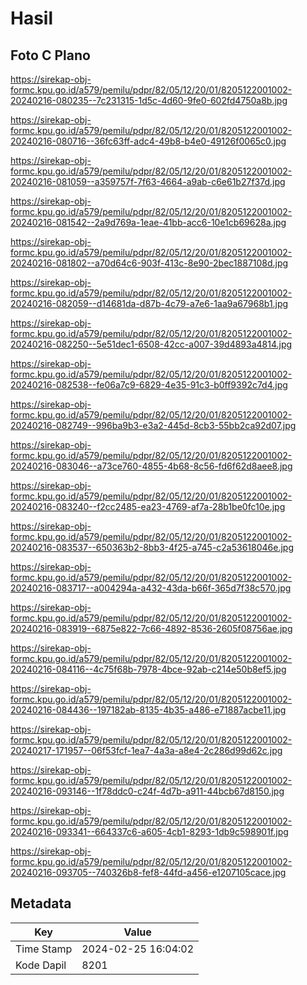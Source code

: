 # Hasil

## Foto C Plano

https://sirekap-obj-formc.kpu.go.id/a579/pemilu/pdpr/82/05/12/20/01/8205122001002-20240216-080235--7c231315-1d5c-4d60-9fe0-602fd4750a8b.jpg

https://sirekap-obj-formc.kpu.go.id/a579/pemilu/pdpr/82/05/12/20/01/8205122001002-20240216-080716--36fc63ff-adc4-49b8-b4e0-49126f0065c0.jpg

https://sirekap-obj-formc.kpu.go.id/a579/pemilu/pdpr/82/05/12/20/01/8205122001002-20240216-081059--a359757f-7f63-4664-a9ab-c6e61b27f37d.jpg

https://sirekap-obj-formc.kpu.go.id/a579/pemilu/pdpr/82/05/12/20/01/8205122001002-20240216-081542--2a9d769a-1eae-41bb-acc6-10e1cb69628a.jpg

https://sirekap-obj-formc.kpu.go.id/a579/pemilu/pdpr/82/05/12/20/01/8205122001002-20240216-081802--a70d64c6-903f-413c-8e90-2bec1887108d.jpg

https://sirekap-obj-formc.kpu.go.id/a579/pemilu/pdpr/82/05/12/20/01/8205122001002-20240216-082059--d14681da-d87b-4c79-a7e6-1aa9a67968b1.jpg

https://sirekap-obj-formc.kpu.go.id/a579/pemilu/pdpr/82/05/12/20/01/8205122001002-20240216-082250--5e51dec1-6508-42cc-a007-39d4893a4814.jpg

https://sirekap-obj-formc.kpu.go.id/a579/pemilu/pdpr/82/05/12/20/01/8205122001002-20240216-082538--fe06a7c9-6829-4e35-91c3-b0ff9392c7d4.jpg

https://sirekap-obj-formc.kpu.go.id/a579/pemilu/pdpr/82/05/12/20/01/8205122001002-20240216-082749--996ba9b3-e3a2-445d-8cb3-55bb2ca92d07.jpg

https://sirekap-obj-formc.kpu.go.id/a579/pemilu/pdpr/82/05/12/20/01/8205122001002-20240216-083046--a73ce760-4855-4b68-8c56-fd6f62d8aee8.jpg

https://sirekap-obj-formc.kpu.go.id/a579/pemilu/pdpr/82/05/12/20/01/8205122001002-20240216-083240--f2cc2485-ea23-4769-af7a-28b1be0fc10e.jpg

https://sirekap-obj-formc.kpu.go.id/a579/pemilu/pdpr/82/05/12/20/01/8205122001002-20240216-083537--650363b2-8bb3-4f25-a745-c2a53618046e.jpg

https://sirekap-obj-formc.kpu.go.id/a579/pemilu/pdpr/82/05/12/20/01/8205122001002-20240216-083717--a004294a-a432-43da-b66f-365d7f38c570.jpg

https://sirekap-obj-formc.kpu.go.id/a579/pemilu/pdpr/82/05/12/20/01/8205122001002-20240216-083919--6875e822-7c66-4892-8536-2605f08756ae.jpg

https://sirekap-obj-formc.kpu.go.id/a579/pemilu/pdpr/82/05/12/20/01/8205122001002-20240216-084116--4c75f68b-7978-4bce-92ab-c214e50b8ef5.jpg

https://sirekap-obj-formc.kpu.go.id/a579/pemilu/pdpr/82/05/12/20/01/8205122001002-20240216-084436--197182ab-8135-4b35-a486-e71887acbe11.jpg

https://sirekap-obj-formc.kpu.go.id/a579/pemilu/pdpr/82/05/12/20/01/8205122001002-20240217-171957--06f53fcf-1ea7-4a3a-a8e4-2c286d99d62c.jpg

https://sirekap-obj-formc.kpu.go.id/a579/pemilu/pdpr/82/05/12/20/01/8205122001002-20240216-093146--1f78ddc0-c24f-4d7b-a911-44bcb67d8150.jpg

https://sirekap-obj-formc.kpu.go.id/a579/pemilu/pdpr/82/05/12/20/01/8205122001002-20240216-093341--664337c6-a605-4cb1-8293-1db9c598901f.jpg

https://sirekap-obj-formc.kpu.go.id/a579/pemilu/pdpr/82/05/12/20/01/8205122001002-20240216-093705--740326b8-fef8-44fd-a456-e1207105cace.jpg


## Metadata

| Key        | Value               |
| ---------- | ------------------- |
| Time Stamp | 2024-02-25 16:04:02 |
| Kode Dapil | 8201                |



